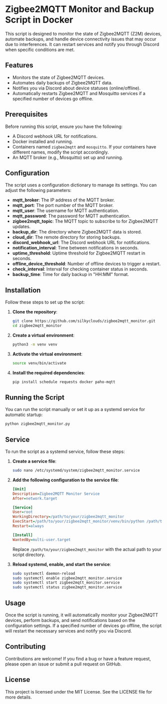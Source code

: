# Zigbee2MQTT Monitor and Backup Script in Docker

This script is designed to monitor the state of Zigbee2MQTT (Z2M) devices, automate backups, and handle device connectivity issues that may occur due to interferences. It can restart services and notify you through Discord when specific conditions are met.

## Features

- Monitors the state of Zigbee2MQTT devices.
- Automates daily backups of Zigbee2MQTT data.
- Notifies you via Discord about device statuses (online/offline).
- Automatically restarts Zigbee2MQTT and Mosquitto services if a specified number of devices go offline.

## Prerequisites

Before running this script, ensure you have the following:

- A Discord webhook URL for notifications.
- Docker installed and running.
- Containers named `zigbee2mqtt` and `mosquitto`. If your containers have different names, modify the script accordingly.
- An MQTT broker (e.g., Mosquitto) set up and running.

## Configuration

The script uses a configuration dictionary to manage its settings. You can adjust the following parameters:

- **mqtt_broker**: The IP address of the MQTT broker.
- **mqtt_port**: The port number of the MQTT broker.
- **mqtt_user**: The username for MQTT authentication.
- **mqtt_password**: The password for MQTT authentication.
- **zigbee2mqtt_topic**: The MQTT topic to subscribe to for Zigbee2MQTT updates.
- **backup_dir**: The directory where Zigbee2MQTT data is stored.
- **cloud_dir**: The remote directory for storing backups.
- **discord_webhook_url**: The Discord webhook URL for notifications.
- **notification_interval**: Time between notifications in seconds.
- **uptime_threshold**: Uptime threshold for Zigbee2MQTT restart in seconds.
- **offline_device_threshold**: Number of offline devices to trigger a restart.
- **check_interval**: Interval for checking container status in seconds.
- **backup_time**: Time for daily backup in "HH:MM" format.

## Installation

Follow these steps to set up the script:

1. **Clone the repository**:

    ```bash
    git clone https://github.com/silkyclouds/zigbee2mqtt_monitor.git
    cd zigbee2mqtt_monitor
    ```

2. **Create a virtual environment**:

    ```bash
    python3 -m venv venv
    ```

3. **Activate the virtual environment**:

    ```bash
    source venv/bin/activate
    ```

4. **Install the required dependencies**:

    ```bash
    pip install schedule requests docker paho-mqtt
    ```

## Running the Script

You can run the script manually or set it up as a systemd service for automatic startup:

```bash
python zigbee2mqtt_monitor.py
```

## Service

To run the script as a systemd service, follow these steps:

1. **Create a service file**:

    ```bash
    sudo nano /etc/systemd/system/zigbee2mqtt_monitor.service
    ```

2. **Add the following configuration to the service file**:

    ```ini
    [Unit]
    Description=Zigbee2MQTT Monitor Service
    After=network.target

    [Service]
    User=root
    WorkingDirectory=/path/to/your/zigbee2mqtt_monitor
    ExecStart=/path/to/your/zigbee2mqtt_monitor/venv/bin/python /path/to/your/zigbee2mqtt_monitor/zigbee2mqtt_monitor.py
    Restart=always

    [Install]
    WantedBy=multi-user.target
    ```

    Replace `/path/to/your/zigbee2mqtt_monitor` with the actual path to your script directory.

3. **Reload systemd, enable, and start the service**:

    ```bash
    sudo systemctl daemon-reload
    sudo systemctl enable zigbee2mqtt_monitor.service
    sudo systemctl start zigbee2mqtt_monitor.service
    sudo systemctl status zigbee2mqtt_monitor.service
    ```

## Usage

Once the script is running, it will automatically monitor your Zigbee2MQTT devices, perform backups, and send notifications based on the configuration settings. If a specified number of devices go offline, the script will restart the necessary services and notify you via Discord.

## Contributing

Contributions are welcome! If you find a bug or have a feature request, please open an issue or submit a pull request on GitHub.

## License

This project is licensed under the MIT License. See the LICENSE file for more details.

